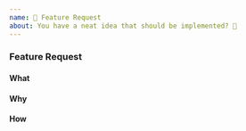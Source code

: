 ```yaml
---
name: 🎉 Feature Request
about: You have a neat idea that should be implemented? 🎩
---
```


### Feature Request

#### What

<!--
Describe the behavior you would like to see.
-->

#### Why

<!--
Explain why you believe this feature should be implemented.
-->

#### How

<!--
If you have an idea on how to implement this feature technically, please share it.
-->
